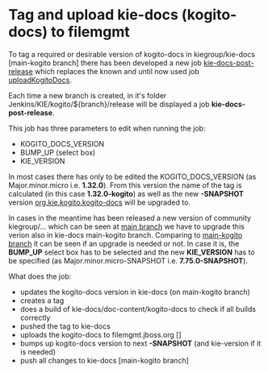 # Tag and upload kie-docs (kogito-docs) to filemgmt  

To tag a required or desirable version of kogito-docs in kiegroup/kie-docs [main-kogito branch] there has been developed a new job [kie-docs-post-release](https://eng-jenkins-csb-business-automation.apps.ocp-c1.prod.psi.redhat.com/job/KIE/job/kogito/job/${branch}/job/release/job/kie-docs-post-release/) which replaces the known and until now used job [uploadKogitoDocs](https://eng-jenkins-csb-business-automation.apps.ocp-c1.prod.psi.redhat.com/job/KIE/job/kogito/job/kogito-docs/job/uploadKogitoDocs/). 

Each time a new branch is created, in it's folder Jenkins/KIE/kogito/${branch}/release will be displayed a job **kie-docs-post-release**. 

This job has three parameters to edit when running the job:

* KOGITO_DOCS_VERSION
* BUMP_UP (select box)
* KIE_VERSION

In most cases there has only to be edited the KOGITO_DOCS_VERSION (as Major.minor.micro i.e. **1.32.0**). From this version the name of the tag is calculated (in this case **1.32.0-kogito**) as well as the new **-SNAPSHOT** version [org.kie.kogito.kogito-docs](https://github.com/kiegroup/kie-docs/blob/main-kogito/doc-content/kogito-docs/pom.xml#L14) will be upgraded to. 

In cases in the meantime has been released a new version of community kiegroup/... which can be seen at [main branch](https://github.com/kiegroup/kie-docs/blob/main/pom.xml#L23) we have to upgrade this verion also in kie-docs main-kogito branch. Comparing to [main-kogito branch](https://github.com/kiegroup/kie-docs/blob/main-kogito/pom.xml#L23) it can be seen if an upgrade is needed or not. In case it is, the **BUMP_UP** select box has to be selected and the new **KIE_VERSION** has to be specified (as Major.minor.micro-SNAPSHOT i.e. **7.75.0-SNAPSHOT**).

What does the job:

* updates the kogito-docs version in kie-docs (on main-kogito branch)
* creates a tag 
* does a build of kie-docs/doc-content/kogito-docs to check if all builds correctly
* pushed the tag to kie-docs
* uploads the kogito-docs to filemgmt.jboss.org []
* bumps up kogito-docs version to next **-SNAPSHOT** (and kie-version if it is needed)
* push all changes to kie-docs [main-kogito branch]
